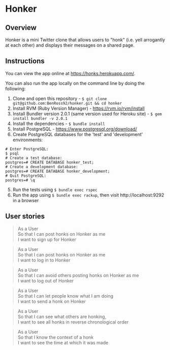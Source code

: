 # Honker

## Overview

Honker is a mini Twitter clone that allows users to "honk" (i.e. yell arrogantly at each other) and displays their messages on a shared page.

## Instructions

You can view the app online at https://honks.herokuapp.com/.

You can also run the app locally on the command line by doing the following:

1. Clone and open this repository - `$ git clone git@github.com:BenRoss92/honker.git && cd honker`
2. Install RVM (Ruby Version Manager) - https://rvm.io/rvm/install
3. Install Bundler version 2.0.1 (same version used for Heroku site) - `$ gem install bundler -v 2.0.1`
4. Install the dependencies - `$ bundle install`
5. Install PostgreSQL - https://www.postgresql.org/download/
6. Create PostgreSQL databases for the 'test' and 'development' environments:
```
# Enter PostgreSQL:
$ psql
# Create a test database:
postgres=# CREATE DATABASE honker_test;
# Create a development database:
postgres=# CREATE DATABASE honker_development;
# Quit PostgreSQL:
postgres=# \q
```
5. Run the tests using `$ bundle exec rspec`
6. Run the app using `$ bundle exec rackup`, then visit http://localhost:9292 in a browser

## User stories

>As a User  
So that I can post honks on Honker as me  
I want to sign up for Honker

>As a User  
So that I can post honks on Honker as me  
I want to log in to Honker

>As a User  
So that I can avoid others posting honks on Honker as me  
I want to log out of Honker

>As a User  
So that I can let people know what I am doing  
I want to send a honk on Honker

>As a User  
So that I can see what others are honking,  
I want to see all honks in reverse chronological order

>As a User  
So that I know the context of a honk  
I want to see the time at which it was made
